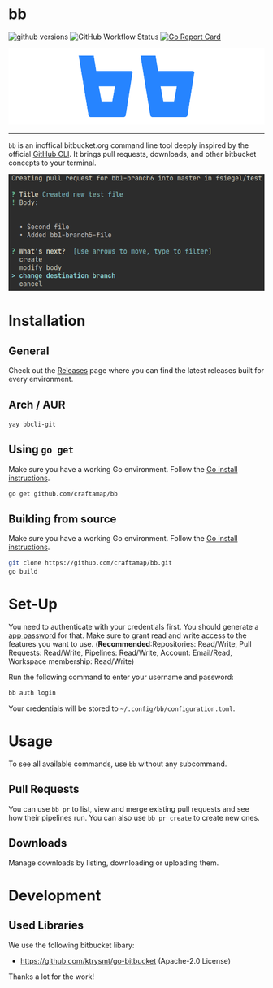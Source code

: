 # bb

![github versions](https://img.shields.io/github/v/release/craftamap/bb?style=flat-square) ![GitHub Workflow Status](https://img.shields.io/github/workflow/status/craftamap/bb/build?style=flat-square) [![Go Report Card](https://goreportcard.com/badge/github.com/craftamap/bb?style=flat-square)](https://goreportcard.com/report/github.com/craftamap/bb)

![bb logo](.github/bb-logo.png)

---

`bb` is an inoffical bitbucket.org command line tool deeply inspired by the 
official [GitHub CLI](https://github.com/cli/cli/). It brings pull requests, 
downloads, and other bitbucket concepts to your terminal.

![screenshot showing ](.github/screenshot_create_pr.png)

# Installation

## General

Check out the [Releases](https://github.com/craftamap/bb/releases) page where you
can find the latest releases built for every environment.

## Arch / AUR

```bash
yay bbcli-git
```

## Using `go get`
Make sure you have a working Go environment. Follow the 
[Go install instructions](https://golang.org/doc/install).

```bash
go get github.com/craftamap/bb
```

## Building from source
Make sure you have a working Go environment. Follow the 
[Go install instructions](https://golang.org/doc/install).

```bash
git clone https://github.com/craftamap/bb.git
go build
```

# Set-Up

You need to authenticate with your credentials first. You should generate a
[app password](https://support.atlassian.com/bitbucket-cloud/docs/app-passwords/)
for that. Make sure to grant read and write access to the features you want to use.
(**Recommended**:Repositories: Read/Write, Pull Requests: Read/Write, 
Pipelines: Read/Write, Account: Email/Read, Workspace membership: Read/Write)

Run the following command to enter your username and password:

```bash
bb auth login
```

Your credentials will be stored to `~/.config/bb/configuration.toml`.

# Usage

To see all available commands, use `bb` without any subcommand.

## Pull Requests

You can use `bb pr` to list, view and merge existing pull requests and see how
their pipelines run. You can also use `bb pr create` to create new ones.

## Downloads

Manage downloads by listing, downloading or uploading them.

# Development
## Used Libraries

We use the following bitbucket libary:

 - https://github.com/ktrysmt/go-bitbucket (Apache-2.0 License)
   
Thanks a lot for the work!

